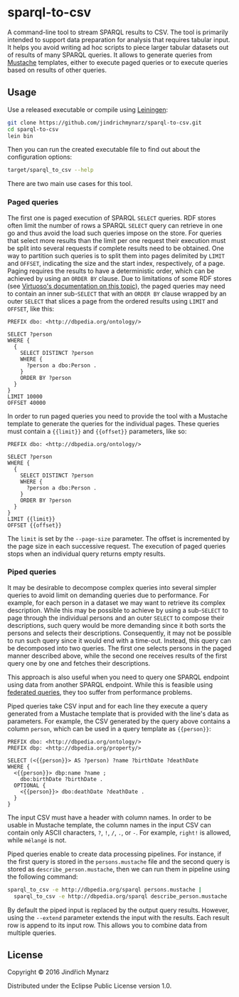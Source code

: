 # sparql-to-csv

A command-line tool to stream SPARQL results to CSV. The tool is primarily intended to support data preparation for analysis that requires tabular input. It helps you avoid writing ad hoc scripts to piece larger tabular datasets out of results of many SPARQL queries. It allows to generate queries from [Mustache](https://mustache.github.io) templates, either to execute paged queries or to execute queries based on results of other queries. 

## Usage

Use a released executable or compile using [Leiningen](http://leiningen.org):

```sh
git clone https://github.com/jindrichmynarz/sparql-to-csv.git
cd sparql-to-csv
lein bin
```

Then you can run the created executable file to find out about the configuration options:
 
```sh
target/sparql_to_csv --help
```

There are two main use cases for this tool.

### Paged queries

The first one is paged execution of SPARQL `SELECT` queries. RDF stores often limit the number of rows a SPARQL `SELECT` query can retrieve in one go and thus avoid the load such queries impose on the store. For queries that select more results than the limit per one request their execution must be split into several requests if complete results need to be obtained. One way to partition such queries is to split them into pages delimited by `LIMIT` and `OFFSET`, indicating the size and the start index, respectively, of a page. Paging requires the results to have a deterministic order, which can be achieved by using an `ORDER BY` clause. Due to limitations of some RDF stores (see [Virtuoso's documentation on this topic](https://virtuoso.openlinksw.com/dataspace/doc/dav/wiki/Main/VirtTipsAndTricksHowToHandleBandwidthLimitExceed)), the paged queries may need to contain an inner sub-`SELECT` that with an `ORDER BY` clause wrapped by an outer `SELECT` that slices a page from the ordered results using `LIMIT` and `OFFSET`, like this:

```sparql
PREFIX dbo: <http://dbpedia.org/ontology/>

SELECT ?person 
WHERE {
  {
    SELECT DISTINCT ?person
    WHERE {
      ?person a dbo:Person .
    }
    ORDER BY ?person
  }
}
LIMIT 10000
OFFSET 40000
```

In order to run paged queries you need to provide the tool with a Mustache template to generate the queries for the individual pages. These queries must contain a `{{limit}}` and `{{offset}}` parameters, like so:

```sparql
PREFIX dbo: <http://dbpedia.org/ontology/>

SELECT ?person 
WHERE {
  {
    SELECT DISTINCT ?person
    WHERE {
      ?person a dbo:Person .
    }
    ORDER BY ?person
  }
}
LIMIT {{limit}}
OFFSET {{offset}}
```

The `limit` is set by the `--page-size` parameter. The offset is incremented by the page size in each successive request. The execution of paged queries stops when an individual query returns empty results.

### Piped queries 

It may be desirable to decompose complex queries into several simpler queries to avoid limit on demanding queries due to performance. For example, for each person in a dataset we may want to retrieve its complex description. While this may be possible to achieve by using a sub-`SELECT` to page through the individual persons and an outer `SELECT` to compose their descriptions, such query would be more demanding since it both sorts the persons and selects their descriptions. Consequently, it may not be possible to run such query since it would end with a time-out. Instead, this query can be decomposed into two queries. The first one selects persons in the paged manner described above, while the second one receives results of the first query one by one and fetches their descriptions.

This approach is also useful when you need to query one SPARQL endpoint using data from another SPARQL endpoint. While this is feasible using [federated queries](https://www.w3.org/TR/sparql11-federated-query), they too suffer from performance problems.

Piped queries take CSV input and for each line they execute a query generated from a Mustache template that is provided with the line's data as parameters. For example, the CSV generated by the query above contains a column `person`, which can be used in a query template as `{{person}}`:

```sparql
PREFIX dbo: <http://dbpedia.org/ontology/>
PREFIX dbp: <http://dbpedia.org/property/>

SELECT (<{{person}}> AS ?person) ?name ?birthDate ?deathDate
WHERE {
  <{{person}}> dbp:name ?name ;
    dbo:birthDate ?birthDate .
  OPTIONAL {
    <{{person}}> dbo:deathDate ?deathDate .
  }
}
```

The input CSV must have a header with column names. In order to be usable in Mustache template, the column names in the input CSV can contain only ASCII characters, `?`, `!`, `/`, `.`, or `-`. For example, `right!` is allowed, while `mélangé` is not.

Piped queries enable to create data processing pipelines. For instance, if the first query is stored in the `persons.mustache` file and the second query is stored as `describe_person.mustache`, then we can run them in pipeline using the following command:

```bash
sparql_to_csv -e http://dbpedia.org/sparql persons.mustache |
  sparql_to_csv -e http://dbpedia.org/sparql describe_person.mustache
```

By default the piped input is replaced by the output query results. However, using the `--extend` parameter extends the input with the results. Each result row is append to its input row. This allows you to combine data from multiple queries.

## License

Copyright © 2016 Jindřich Mynarz

Distributed under the Eclipse Public License version 1.0.
